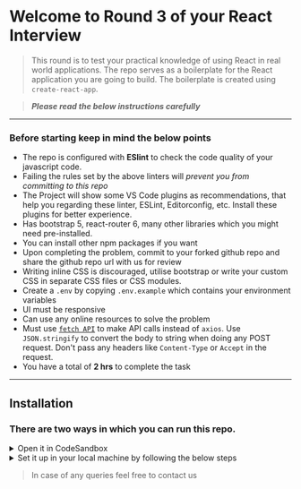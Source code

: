 # Welcome to Round 3 of your React Interview

> This round is to test your practical knowledge of using React in real world applications.
> The repo serves as a boilerplate for the React application you are going to build.
> The boilerplate is created using `create-react-app`.

> **_Please read the below instructions carefully_**

---

### **Before starting keep in mind the below points**

- The repo is configured with **ESlint** to check the code quality of your javascript code.
- Failing the rules set by the above linters will _prevent you from committing to this repo_
- The Project will show some VS Code plugins as recommendations, that help you regarding these linter, ESLint, Editorconfig, etc. Install these plugins for better experience.
- Has bootstrap 5, react-router 6, many other libraries which you might need pre-installed.
- You can install other npm packages if you want
- Upon completing the problem, commit to your forked github repo and share the github repo url with us for review
- Writing inline CSS is discouraged, utilise bootstrap or write your custom CSS in separate CSS files or CSS modules.
- Create a `.env` by copying `.env.example` which contains your environment variables
- UI must be responsive
- Can use any online resources to solve the problem
- Must use [`fetch API`](https://developer.mozilla.org/en-US/docs/Web/API/Fetch_API) to make API calls instead of `axios`. Use `JSON.stringify` to convert the body to string when doing any POST request. Don't pass any headers like `Content-Type` or `Accept` in the request.
- You have a total of **2 hrs** to complete the task

---

## Installation

### There are two ways in which you can run this repo.

<details>
   <summary>Open it in CodeSandbox</summary>
   
   1. Open the repo in CodeSandbox by clicking on: [![Edit recursing-roentgen-6el1q8](https://codesandbox.io/static/img/play-codesandbox.svg)](https://codesandbox.io/s/recursing-roentgen-6el1q8?autoresize=1&fontsize=14&hidenavigation=1&theme=dark)
   
   2. Click on the GitHub icon and sign in
   
   ![image](https://user-images.githubusercontent.com/86043613/161898147-f96e1430-7856-4bea-a26e-64d1369fa4c3.png)
   
   ![image](https://user-images.githubusercontent.com/86043613/161897628-00ab4b27-faa8-441b-841d-7cc3df869a7c.png)
   
   3. Once you're done with the problem statement, write **codebuddy-react-interview-3** in the *Repository name...* input field and click on **Create new repository on GitHub**
   
   ![image](https://user-images.githubusercontent.com/86043613/161897821-088ccfe5-4154-4d30-8cea-0fd7f2025b83.png)
   
   ![image](https://user-images.githubusercontent.com/86043613/161897786-bee7fe0b-dbd0-4aba-bbff-ee22b2975a08.png)
   
   4. Share the GitHub repo link with us



</details>

<details>
   <summary>Set it up in your local machine by following the below steps</summary>


   > **_Please read the below instructions carefully. Complete all the steps sequentially_**.

   1. **_FORK_** this repo to your own GitHub account. **_DON'T CLONE THIS REPO_**. Fork button is the top right corner of the page.
   2. Clone it to your local machine.
   3. Open the project folder in VS Code
   4. Install the recommended plugins
      - [EditorConfig](https://marketplace.visualstudio.com/items?itemName=EditorConfig.EditorConfig)
      - [ESLint](https://marketplace.visualstudio.com/items?itemName=dbaeumer.vscode-eslint)
      - [Prettier](https://marketplace.visualstudio.com/items?itemName=esbenp.prettier-vscode)
   5. Install `node_modules` using `npm` or `yarn`.

      ```sh
      npm install
      ```

      OR

      ```sh
      yarn install
      ```

   6. Create a `.env` by copying `.env.example` at the root of the project.
   7. Run `npm run start` or `yarn start` to run the project.
   8. Project will start at http://localhost:3000

   > If you are on Windows and getting lot of ESLint errors due end of line characters CRLF please run the below command to fix it.

   ```sh
   npm run lint:fix
   ```

   > **NOTE**: If you face issue installing with `npm` trying using `yarn v1.22.*`

   > If you are unable to push to your repo due to lint errors, please run `npm run lint` or `yarn lint` to check the code quality. If unable to solve the lint errors, commit using `git commit -m "YOUR COMMIT MESSAGE" --no-verify` and share the link with us for review.

   ---

</details>

> In case of any queries feel free to contact us
